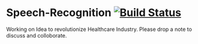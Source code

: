 # Speech-Recognition [![Build Status](https://travis-ci.org/keyur9/Speech-Recognition.svg?branch=master)](https://travis-ci.org/keyur9/Speech-Recognition)
Working on Idea to revolutionize Healthcare Industry. Please drop a note to discuss and colloborate.
